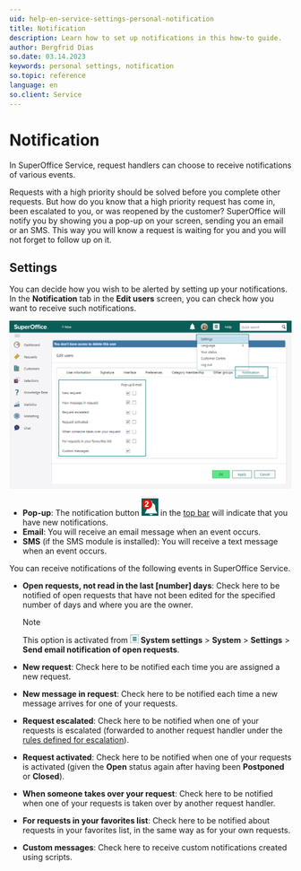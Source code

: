 ```yaml
---
uid: help-en-service-settings-personal-notification
title: Notification
description: Learn how to set up notifications in this how-to guide.
author: Bergfrid Dias
so.date: 03.14.2023
keywords: personal settings, notification
so.topic: reference
language: en
so.client: Service
---
```


# Notification

In SuperOffice Service, request handlers can choose to receive notifications of various events.

Requests with a high priority should be solved before you complete other requests. But how do you know that a high priority request has come in, been escalated to you, or was reopened by the customer? SuperOffice will notify you by showing you a pop-up on your screen, sending you an email or an SMS. This way you will know a request is waiting for you and you will not forget to follow up on it.

## Settings

You can decide how you wish to be alerted by setting up your notifications. In the **Notification** tab in the **Edit users** screen, you can check how you want to receive such notifications.

![Open the Notification tab in the Edit users dialogue and set up the notifications according your personal preferences -screenshot][img3]

* **Pop-up**: The notification button ![icon][img2] in the [top bar][1] will indicate that you have new notifications.
* **Email**: You will receive an email message when an event occurs.
* **SMS** (if the SMS module is installed): You will receive a text message when an event occurs.

You can receive notifications of the following events in SuperOffice Service.

* **Open requests, not read in the last \[number\] days**: Check here to be notified of open requests that have not been edited for the specified number of days and where you are the owner.

    > [!NOTE]
    > This option is activated from ![icon][img1] **System settings** > **System** > **Settings** > **Send email notification of open requests**.

* **New request**: Check here to be notified each time you are assigned a new request.

* **New message in request**: Check here to be notified each time a new message arrives for one of your requests.

* **Request escalated**: Check here to be notified when one of your requests is escalated (forwarded to another request handler under the [rules defined for escalation][2]).

* **Request activated**: Check here to be notified when one of your requests is activated (given the **Open** status again after having been **Postponed** or **Closed**).

* **When someone takes over your request**: Check here to be notified when one of your requests is taken over by another request handler.

* **For requests in your favorites list**: Check here to be notified about requests in your favorites list, in the same way as for your own requests.

* **Custom messages**: Check here to receive custom notifications created using scripts.

<!-- Referenced links -->
[1]: ../../../../learn/getting-started/main-screen/buttons-in-menu-bar.md
[2]: ../../../../request/learn/priority/escalation-levels.md

<!-- Referenced images -->
[img1]: ../../../../../media/icons/settings-small.png
[img2]: ../../../../../media/icons/notice-new.png
[img3]: media/service-notification-settings.png
